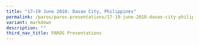 ```yaml
---
title: "17–19 June 2018: Davao City, Philippines"
permalink: /paros/paros-presentations/17-19-june-2018-davao-city-philippines/
variant: markdown
description: ""
third_nav_title: PAROS Presentations
---
```

